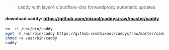 > caddy with layer4 cloudflare-dns forwardproxy automatic updates  

#### download caddy: https://github.com/mixool/caddys/raw/master/caddy
```bash
rm -rf /usr/bin/caddy
wget -O /usr/bin/caddy https://github.com/mixool/caddys/raw/master/caddy
chmod +x /usr/bin/caddy
caddy
```
